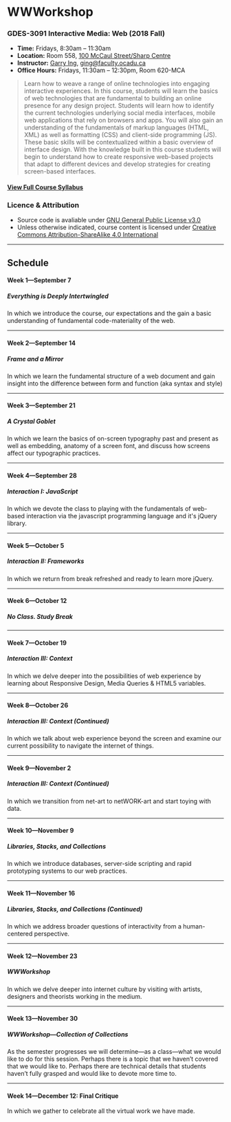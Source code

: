 # WWWorkshop
### GDES-3091 Interactive Media: Web (2018 Fall)

- **Time:** Fridays, 8:30am – 11:30am
- **Location:**  Room 558, [100 McCaul Street/Sharp Centre](https://goo.gl/maps/FvQJx42HD262)
- **Instructor:** [Garry Ing](https://garrying.com), ging@faculty.ocadu.ca
- **Office Hours:** Fridays, 11:30am – 12:30pm, Room 620-MCA

> Learn how to weave a range of online technologies into engaging interactive experiences. In this course, students will learn the basics of web technologies that are fundamental to building an online presence for any design project. Students will learn how to identify the current technologies underlying social media interfaces, mobile web applications that rely on browsers and apps. You will also gain an understanding of the fundamentals of markup languages (HTML, XML) as well as formatting (CSS) and client-side programming (JS). These basic skills will be contextualized within a basic overview of interface design. With the knowledge built in this course students will begin to understand how to create responsive web-based projects that adapt to different devices and develop strategies for creating screen-based interfaces.

#### [View Full Course Syllabus](#)

### Licence & Attribution

- Source code is avaliable under [GNU General Public License v3.0](./LICENSE)
- Unless otherwise indicated, course content is licensed under [Creative Commons Attribution-ShareAlike 4.0 International](https://creativecommons.org/licenses/by-sa/4.0/)

---

## Schedule

#### Week 1—September 7
##### Everything is Deeply Intertwingled

In which we introduce the course, our expectations and the gain a basic understanding of fundamental code-materiality of the web.

---

#### Week 2—September 14
##### Frame and a Mirror
In which we learn the fundamental structure of a web document and gain insight into the difference between form and function (aka syntax and style)

---

#### Week 3—September 21
##### A Crystal Goblet
In which we learn the basics of on-screen typography past and present as well as embedding, anatomy of a screen font, and discuss how screens affect our typographic practices.

---

#### Week 4—September 28
##### Interaction I: JavaScript
In which we devote the class to playing with the fundamentals of web-based interaction via the javascript programming language and it's jQuery library.

---

#### Week 5—October 5
##### Interaction II: Frameworks
In which we return from break refreshed and ready to learn more jQuery.

---

#### Week 6—October 12
##### No Class. Study Break

---

#### Week 7—October 19
##### Interaction III: Context
In which we delve deeper into the possibilities of web experience by learning about Responsive Design, Media Queries & HTML5 variables.

---

#### Week 8—October 26
##### Interaction III: Context (Continued)
In which we talk about web experience beyond the screen and examine our current possibility to navigate the internet of things.

---

#### Week 9—November 2
##### Interaction III: Context (Continued)
In which we transition from net-art to netWORK-art and start toying with data.

---

#### Week 10—November 9
##### Libraries, Stacks, and Collections
In which we introduce databases, server-side scripting and rapid prototyping systems to our web practices.

---

#### Week 11—November 16
##### Libraries, Stacks, and Collections (Continued)
In which we address broader questions of interactivity from a human-centered perspective.

---

#### Week 12—November 23
##### WWWorkshop
In which we delve deeper into internet culture by visiting with artists, designers and theorists working in the medium.

---

#### Week 13—November 30
##### WWWorkshop—Collection of Collections
As the semester progresses we will determine—as a class—what we would like to do for this session. Perhaps there is a topic that we haven’t covered that we would like to. Perhaps there are technical details that students haven’t fully grasped and would like to devote more time to.

---

#### Week 14—December 12: Final Critique
In which we gather to celebrate all the virtual work we have made.
